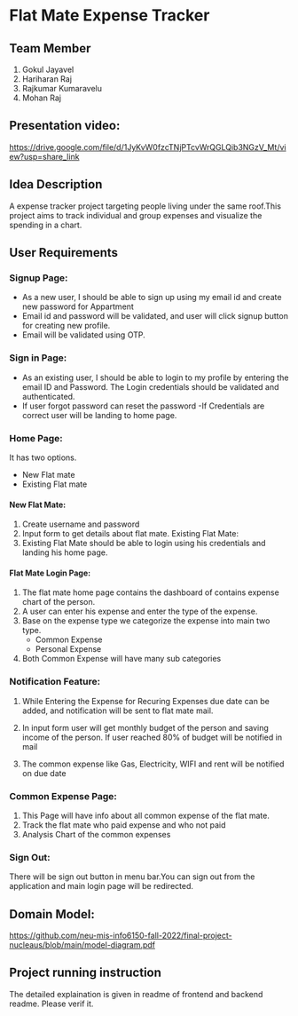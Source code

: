 # Flat Mate Expense Tracker

## Team Member

 1. Gokul Jayavel <br>
 2. Hariharan Raj <br>
 3. Rajkumar Kumaravelu <br>
 4. Mohan Raj <br>

## Presentation video:
<https://drive.google.com/file/d/1JyKvW0fzcTNjPTcvWrQGLQib3NGzV_Mt/view?usp=share_link>
 ## Idea Description
A expense tracker project targeting people living under the same roof.This project aims to track individual and group expenses and visualize the spending in a chart.

## User Requirements

### Signup Page:
- As a new user, I should be able to sign up using my email id and create new password for Appartment
- Email id and password will be validated, and user will click signup button for creating new profile.
- Email will be validated using OTP.
 ### Sign in Page:
- As an existing user, I should be able to login to my profile by entering the email ID and Password. The Login credentials should be validated and authenticated. 
- If user forgot password can reset the password
-If Credentials are correct user will be landing to home page.

### Home Page:
It has two options. 
* New Flat mate
* Existing Flat mate
#### New Flat Mate:
1.	Create username and password
2.	Input form to get details about flat mate.
Existing Flat Mate:
3.	Existing Flat Mate should be able to login using his credentials and landing his home page.

####  Flat Mate Login Page:
1.	The flat mate home page contains the dashboard of contains expense chart of the person.
2.	A user can enter his expense and enter the type of the expense. 
3.	Base on the expense type we categorize the expense into main two type.
    *	Common Expense
    * Personal Expense
4. Both Common Expense will have many sub categories
### Notification Feature:
1.	While Entering the Expense for Recuring Expenses due date can be added, and notification will be sent to flat mate mail.

2.	In input form user will get monthly budget of the person and saving income of the person. If user reached 80% of budget will be notified in mail

3.	The common expense like Gas, Electricity, WIFI and rent will be notified on due date

### Common Expense Page:
1.	This Page will have info about all common expense of the flat mate.
2.	Track the flat mate who paid expense and who not paid	
3.	Analysis Chart of the common expenses

### Sign Out:
There will be sign out button in menu bar.You can sign out from the application and main login page will be redirected.

## Domain Model:
<https://github.com/neu-mis-info6150-fall-2022/final-project-nucleaus/blob/main/model-diagram.pdf>

## Project running instruction

The detailed explaination is given in readme of frontend and backend readme. Please verif it.